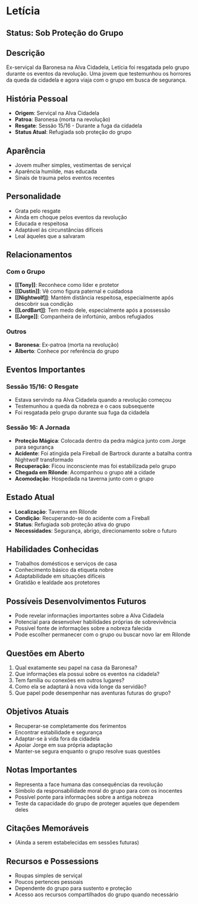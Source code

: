 # Letícia

## Status: Sob Proteção do Grupo

## Descrição
Ex-serviçal da Baronesa na Alva Cidadela, Letícia foi resgatada pelo grupo durante os eventos da revolução. Uma jovem que testemunhou os horrores da queda da cidadela e agora viaja com o grupo em busca de segurança.

## História Pessoal
- **Origem**: Serviçal na Alva Cidadela
- **Patroa**: Baronesa (morta na revolução)
- **Resgate**: Sessão 15/16 - Durante a fuga da cidadela
- **Status Atual**: Refugiada sob proteção do grupo

## Aparência
- Jovem mulher simples, vestimentas de serviçal
- Aparência humilde, mas educada
- Sinais de trauma pelos eventos recentes

## Personalidade
- Grata pelo resgate
- Ainda em choque pelos eventos da revolução
- Educada e respeitosa
- Adaptável às circunstâncias difíceis
- Leal àqueles que a salvaram

## Relacionamentos

### Com o Grupo
- **[[Tony]]**: Reconhece como líder e protetor
- **[[Dustin]]**: Vê como figura paternal e cuidadosa
- **[[Nightwolf]]**: Mantém distância respeitosa, especialmente após descobrir sua condição
- **[[LordBart]]**: Tem medo dele, especialmente após a possessão
- **[[Jorge]]**: Companheira de infortúnio, ambos refugiados

### Outros
- **Baronesa**: Ex-patroa (morta na revolução)
- **Alberto**: Conhece por referência do grupo

## Eventos Importantes

### Sessão 15/16: O Resgate
- Estava servindo na Alva Cidadela quando a revolução começou
- Testemunhou a queda da nobreza e o caos subsequente
- Foi resgatada pelo grupo durante sua fuga da cidadela

### Sessão 16: A Jornada
- **Proteção Mágica**: Colocada dentro da pedra mágica junto com Jorge para segurança
- **Acidente**: Foi atingida pela Fireball de Bartrock durante a batalha contra Nightwolf transformado
- **Recuperação**: Ficou inconsciente mas foi estabilizada pelo grupo
- **Chegada em Rilonde**: Acompanhou o grupo até a cidade
- **Acomodação**: Hospedada na taverna junto com o grupo

## Estado Atual
- **Localização**: Taverna em Rilonde
- **Condição**: Recuperando-se do acidente com a Fireball
- **Status**: Refugiada sob proteção ativa do grupo
- **Necessidades**: Segurança, abrigo, direcionamento sobre o futuro

## Habilidades Conhecidas
- Trabalhos domésticos e serviços de casa
- Conhecimento básico da etiqueta nobre
- Adaptabilidade em situações difíceis
- Gratidão e lealdade aos protetores

## Possíveis Desenvolvimentos Futuros
- Pode revelar informações importantes sobre a Alva Cidadela
- Potencial para desenvolver habilidades próprias de sobrevivência
- Possível fonte de informações sobre a nobreza falecida
- Pode escolher permanecer com o grupo ou buscar novo lar em Rilonde

## Questões em Aberto
1. Qual exatamente seu papel na casa da Baronesa?
2. Que informações ela possui sobre os eventos na cidadela?
3. Tem família ou conexões em outros lugares?
4. Como ela se adaptará à nova vida longe da servidão?
5. Que papel pode desempenhar nas aventuras futuras do grupo?

## Objetivos Atuais
- Recuperar-se completamente dos ferimentos
- Encontrar estabilidade e segurança
- Adaptar-se à vida fora da cidadela
- Apoiar Jorge em sua própria adaptação
- Manter-se segura enquanto o grupo resolve suas questões

## Notas Importantes
- Representa a face humana das consequências da revolução
- Símbolo da responsabilidade moral do grupo para com os inocentes
- Possível ponte para informações sobre a antiga nobreza
- Teste da capacidade do grupo de proteger aqueles que dependem deles

## Citações Memoráveis
- (Ainda a serem estabelecidas em sessões futuras)

## Recursos e Possessions
- Roupas simples de serviçal
- Poucos pertences pessoais
- Dependente do grupo para sustento e proteção
- Acesso aos recursos compartilhados do grupo quando necessário
